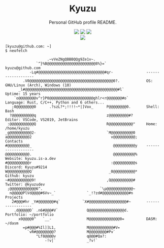 <div align="center">
    <h1>Kyuzu</h1>
    <p>Personal GitHub profile README.</p>
    <a href="https://kyuzu.is-a.dev/"><img src="https://img.shields.io/website?down_color=red&down_message=Offline&label=kyuzu.is-a.dev&style=for-the-badge&up_color=green&up_message=Online&url=https%3A%2F%2Fkyuzu.is-a.dev" /></a>
    <a href="https://kyuzu.github.io/"><img src="https://img.shields.io/website?down_color=red&down_message=Offline&label=kyuzu.github.io&logo=github&style=for-the-badge&up_color=green&up_message=Online&url=https%3A%2F%2Fkyuzu.github.io%2F" /></a>
    <a href="https://kyuzu.deno.dev/"><img src="https://img.shields.io/website?down_color=red&down_message=Offline&label=kyuzu.deno.dev&logo=deno&style=for-the-badge&up_color=green&up_message=Online&url=https%3A%2F%2Fkyuzu.deno.dev%2F" /></a>
    <br />
    <a href="https://discord.gg/2AQjNBaMtj/"><img src="https://img.shields.io/discord/941980665962975283?logo=discord&logoColor=white&style=for-the-badge" /></a>
</div>


```console
[kyuzu@github.com: ~]
$ neofetch

                   .~vVeZNgQBBBQQg9Ze1v~.
              `^}%B@@@@@@@@@@@@@@@@@@@@@@8%}=`                  kyuzu@github.com
           -Lq#@@@@@@@@@@@@@@@@@@@@@@@@@@@@@@#qr-               -------------------
        .V0@@@@@@@@@@@@@@@@@@@@@@@@@@@@@@@@@@@@@@0?.            OS: GNU/Linux (Arch), Windows (10)
      _l#@@@@@@@@@@@@@@@@@@@@@@@@@@@@@@@@@@@@@@@@@@#l`          Uptime: 15 years
    `o@@@@@@@@v^r}P0@@@@@@@@@@@@@@@@@@@@ghlr<r@@@@@@@#o`        Language: Rust, C/C++, Python and 6 others...
   ;0@@@@@@@@0      .?szL?*;!!!!~*|]Vox_      P@@@@@@@@0.       Shell: Bash
  ?@@@@@@@@@@q                                z@@@@@@@@@#?      Editor: VSCode, VS2019, JetBrains
 :@@@@@@@@@@@Q                                R@@@@@@@@@@@"     Home: /home/kyuzu
_g@@@@@@@@@@2-                                `M@@@@@@@@@@0 
a@@@@@@@@@@2                                    v@@@@@@@@@@;    Contacts
#@@@@@@@@@@_                                     @@@@@@@@@@y    -------------------
@@@@@@@@@@@.                                     @@@@@@@@@@%    Website: kyuzu.is-a.dev
#@@@@@@@@@@r                                    :@@@@@@@@@@s    Discord: Kyuzu#9214
W@@@@@@@@@@Q`                                  _0@@@@@@@@@@*    Github: kyuzu
~#@@@@@@@@@@9!                                ,Q@@@@@@@@@@#     Twitter: @kyuzudev
 ;@@@@@@@@@@@@6^.                          `\p@@@@@@@@@@@@~
  n@@@@@PlVd@@@@#6Vv~_`              `_!?zd#@@@@@@@@@@@@#n      Projects
   2#@@@#hr _Y#@@@@@@@#q`          `X#@@@@@@@@@@@@@@@@@#~       ------------------
    .d@@@@@D` .n6#@@@#V`             Q@@@@@@@@@@@@@@@@d.        Portfolio: ~/portfolio
      x0@@@@0^   `__-                M@@@@@@@@@@@@@@0=          DASM: ~/dasm
        =p#@@@#%Il]]L1,              M@@@@@@@@@@@#V=
          `vR#@@@@@@@@?              M@@@@@@@@#Pv`
              "Lf8@@@@v              q@@@#Qa?:
                  -!v|`              _?v!`
```
